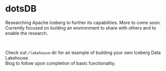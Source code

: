 # dotsDB

Researching Apache Iceberg to further its capabilities. More to come soon. <br />
Currently focused on bulding an environment to share with others and to enable the research.

<br />

Check out `/lakehouse` dir for an example of building your own Iceberg Data Lakehouse. <br />
Blog to follow upon completion of basic functionality.
